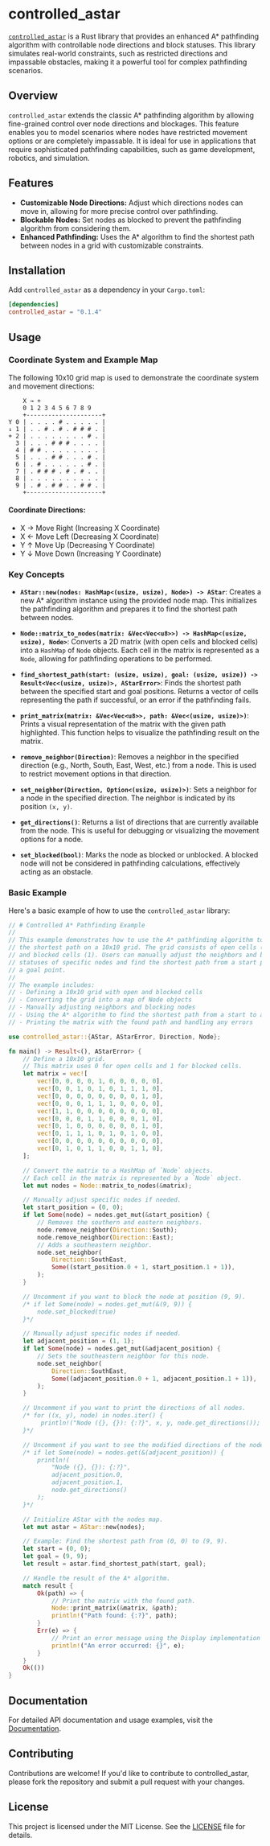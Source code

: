 # controlled_astar

[`controlled_astar`](https://crates.io/crates/controlled_astar) is a Rust library that provides an enhanced A\* pathfinding algorithm with controllable node directions and block statuses. This library simulates real-world constraints, such as restricted directions and impassable obstacles, making it a powerful tool for complex pathfinding scenarios.

## Overview

`controlled_astar` extends the classic A\* pathfinding algorithm by allowing fine-grained control over node directions and blockages. This feature enables you to model scenarios where nodes have restricted movement options or are completely impassable. It is ideal for use in applications that require sophisticated pathfinding capabilities, such as game development, robotics, and simulation.

## Features

- **Customizable Node Directions:** Adjust which directions nodes can move in, allowing for more precise control over pathfinding.
- **Blockable Nodes:** Set nodes as blocked to prevent the pathfinding algorithm from considering them.
- **Enhanced Pathfinding:** Uses the A\* algorithm to find the shortest path between nodes in a grid with customizable constraints.

## Installation

Add `controlled_astar` as a dependency in your `Cargo.toml`:

```toml
[dependencies]
controlled_astar = "0.1.4"
```

## Usage

### Coordinate System and Example Map

The following 10x10 grid map is used to demonstrate the coordinate system and movement directions:

```
    X → +
    0 1 2 3 4 5 6 7 8 9
    +---------------------+
Y 0 | . . . . # . . . . . |
↓ 1 | . . # . # . # # # . |
+ 2 | . . . . . . . . # . |
  3 | . . . # # # . . . . |
  4 | # # . . . . . . . . |
  5 | . . . # # . . . # . |
  6 | . # . . . . . . # . |
  7 | . # # # . # . # . . |
  8 | . . . . . . . . . . |
  9 | . # . # # . . # # . |
    +---------------------+
```

#### Coordinate Directions:

- X → Move Right (Increasing X Coordinate)
- X ← Move Left (Decreasing X Coordinate)
- Y ↑ Move Up (Decreasing Y Coordinate)
- Y ↓ Move Down (Increasing Y Coordinate)

### Key Concepts

- **`AStar::new(nodes: HashMap<(usize, usize), Node>) -> AStar`**: Creates a new A\* algorithm instance using the provided node map. This initializes the pathfinding algorithm and prepares it to find the shortest path between nodes.

- **`Node::matrix_to_nodes(matrix: &Vec<Vec<u8>>) -> HashMap<(usize, usize), Node>`**: Converts a 2D matrix (with open cells and blocked cells) into a `HashMap` of `Node` objects. Each cell in the matrix is represented as a `Node`, allowing for pathfinding operations to be performed.

- **`find_shortest_path(start: (usize, usize), goal: (usize, usize)) -> Result<Vec<(usize, usize)>, AStarError>`**: Finds the shortest path between the specified start and goal positions. Returns a vector of cells representing the path if successful, or an error if the pathfinding fails.

- **`print_matrix(matrix: &Vec<Vec<u8>>, path: &Vec<(usize, usize)>)`**: Prints a visual representation of the matrix with the given path highlighted. This function helps to visualize the pathfinding result on the matrix.

- **`remove_neighbor(Direction)`**: Removes a neighbor in the specified direction (e.g., North, South, East, West, etc.) from a node. This is used to restrict movement options in that direction.

- **`set_neighbor(Direction, Option<(usize, usize)>)`**: Sets a neighbor for a node in the specified direction. The neighbor is indicated by its position `(x, y)`.

- **`get_directions()`**: Returns a list of directions that are currently available from the node. This is useful for debugging or visualizing the movement options for a node.

- **`set_blocked(bool)`**: Marks the node as blocked or unblocked. A blocked node will not be considered in pathfinding calculations, effectively acting as an obstacle.

### Basic Example

Here's a basic example of how to use the `controlled_astar` library:

```rust
// # Controlled A* Pathfinding Example
//
// This example demonstrates how to use the A* pathfinding algorithm to find
// the shortest path on a 10x10 grid. The grid consists of open cells (0)
// and blocked cells (1). Users can manually adjust the neighbors and block
// statuses of specific nodes and find the shortest path from a start point to
// a goal point.
//
// The example includes:
// - Defining a 10x10 grid with open and blocked cells
// - Converting the grid into a map of Node objects
// - Manually adjusting neighbors and blocking nodes
// - Using the A* algorithm to find the shortest path from a start to a goal
// - Printing the matrix with the found path and handling any errors

use controlled_astar::{AStar, AStarError, Direction, Node};

fn main() -> Result<(), AStarError> {
    // Define a 10x10 grid.
    // This matrix uses 0 for open cells and 1 for blocked cells.
    let matrix = vec![
        vec![0, 0, 0, 0, 1, 0, 0, 0, 0, 0],
        vec![0, 0, 1, 0, 1, 0, 1, 1, 1, 0],
        vec![0, 0, 0, 0, 0, 0, 0, 0, 1, 0],
        vec![0, 0, 0, 1, 1, 1, 0, 0, 0, 0],
        vec![1, 1, 0, 0, 0, 0, 0, 0, 0, 0],
        vec![0, 0, 0, 1, 1, 0, 0, 0, 1, 0],
        vec![0, 1, 0, 0, 0, 0, 0, 0, 1, 0],
        vec![0, 1, 1, 1, 0, 1, 0, 1, 0, 0],
        vec![0, 0, 0, 0, 0, 0, 0, 0, 0, 0],
        vec![0, 1, 0, 1, 1, 0, 0, 1, 1, 0],
    ];

    // Convert the matrix to a HashMap of `Node` objects.
    // Each cell in the matrix is represented by a `Node` object.
    let mut nodes = Node::matrix_to_nodes(&matrix);

    // Manually adjust specific nodes if needed.
    let start_position = (0, 0);
    if let Some(node) = nodes.get_mut(&start_position) {
        // Removes the southern and eastern neighbors.
        node.remove_neighbor(Direction::South);
        node.remove_neighbor(Direction::East);
        // Adds a southeastern neighbor.
        node.set_neighbor(
            Direction::SouthEast,
            Some((start_position.0 + 1, start_position.1 + 1)),
        );
    }

    // Uncomment if you want to block the node at position (9, 9).
    /* if let Some(node) = nodes.get_mut(&(9, 9)) {
        node.set_blocked(true)
    }*/

    // Manually adjust specific nodes if needed.
    let adjacent_position = (1, 1);
    if let Some(node) = nodes.get_mut(&adjacent_position) {
        // Sets the southeastern neighbor for this node.
        node.set_neighbor(
            Direction::SouthEast,
            Some((adjacent_position.0 + 1, adjacent_position.1 + 1)),
        );
    }

    // Uncomment if you want to print the directions of all nodes.
    /* for ((x, y), node) in nodes.iter() {
         println!("Node ({}, {}): {:?}", x, y, node.get_directions());
    }*/

    // Uncomment if you want to see the modified directions of the node at (1, 1).
    /* if let Some(node) = nodes.get(&(adjacent_position)) {
        println!(
            "Node ({}, {}): {:?}",
            adjacent_position.0,
            adjacent_position.1,
            node.get_directions()
        );
    }*/

    // Initialize AStar with the nodes map.
    let mut astar = AStar::new(nodes);

    // Example: Find the shortest path from (0, 0) to (9, 9).
    let start = (0, 0);
    let goal = (9, 9);
    let result = astar.find_shortest_path(start, goal);

    // Handle the result of the A* algorithm.
    match result {
        Ok(path) => {
            // Print the matrix with the found path.
            Node::print_matrix(&matrix, &path);
            println!("Path found: {:?}", path);
        }
        Err(e) => {
            // Print an error message using the Display implementation of AStarError.
            println!("An error occurred: {}", e);
        }
    }
    Ok(())
}
```

## Documentation

For detailed API documentation and usage examples, visit the [Documentation](https://docs.rs/controlled_astar).

## Contributing

Contributions are welcome! If you'd like to contribute to controlled_astar, please fork the repository and submit a pull request with your changes.

## License

This project is licensed under the MIT License. See the [LICENSE](LICENSE) file for details.
